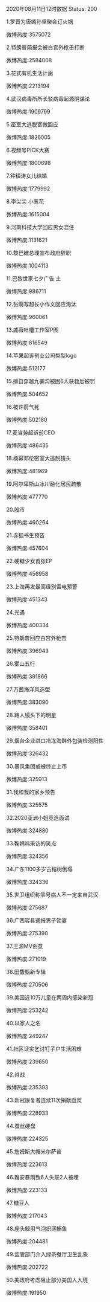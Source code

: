 2020年08月11日12时数据
Status: 200

1.罗晋为唐嫣孙坚聚会订火锅

微博热度:3575072

2.特朗普简报会被白宫外枪击打断

微博热度:2584008

3.花式有机生活计画

微博热度:2213194

4.武汉病毒所所长驳病毒起源阴谋论

微博热度:1909799

5.密室大逃脱官微回应

微博热度:1826005

6.视频号PICK大赛

微博热度:1800698

7.钟镇涛女儿结婚

微博热度:1779992

8.李尖尖 小葱花

微博热度:1615004

9.河南科技大学回应男女混住

微博热度:1131621

10.黎巴嫩总理宣布政府辞职

微博热度:1004113

11.巴黎世家七夕广告 土

微博热度:986711

12.张萌写超长小作文回应淘汰

微博热度:960061

13.戚薇吐槽工作室P图

微博热度:816549

14.苹果起诉创业公司梨型logo

微博热度:512177

15.擅自穿越九寨沟被困6人获救后被罚

微博热度:504652

16.被许蔚气死

微博热度:502180

17.麦当劳起诉前CEO

微博热度:486435

18.杨幂邓伦密室大逃脱镜头

微博热度:481969

19.阿尔卑斯山冰川融化居民疏散

微博热度:477770

20.股市

微博热度:460264

21.赤狐书生预告

微博热度:457604

22.硬糖少女首张EP

微博热度:456958

23.上海再发最高级别雷电预警

微博热度:451343

24.光遇

微博热度:400334

25.特朗普回应白宫外枪击

微博热度:396943

26.雾山五行

微博热度:391866

27.万茜海洋风造型

微博热度:383090

28.路人镜头下的明星

微博热度:358401

29.烟台企业进口冷冻海鲜外包装检测阳性

微博热度:326432

30.暴风集团或被终止上市

微博热度:325913

31.我和我的家乡预告

微博热度:325575

32.2020亚洲小姐竞选面试

微博热度:324880

33.鞠婧祎采访的笑点

微博热度:324356

34.广东1100多岁古榕树倒塌

微博热度:324336

35.世卫组织称零号病人不一定来自武汉

微博热度:275687

36.广西容县通报男子锁妻

微博热度:275390

37.王源MV创意

微博热度:271019

38.田馥甄新专辑

微博热度:270506

39.美国近10万儿童在两周内感染新冠

微博热度:253242

40.以家人之名

微博热度:249247

41.社区证实乞讨钉子户生活困难

微博热度:239650

42.肖战

微博热度:235393

43.新冠康复者连续11次捐献血浆

微博热度:228933

44.蚕丝硬盘

微博热度:224325

45.詹姆斯大帽米尔萨普

微博热度:223613

46.雅安暴雨致6人失联2人被埋

微博热度:223133

47.糖豆人

微博热度:217043

48.座头鲸用气泡织网捕鱼

微博热度:204481

49.监管部门介入绿茶餐厅卫生乱象

微博热度:202722

50.美政府考虑阻止部分美国人入境

微博热度:191950

